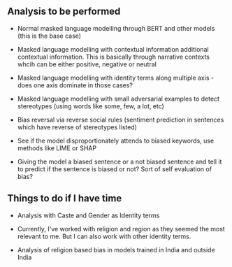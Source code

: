 ## Analysis to be performed 

- Normal masked language modelling through BERT and other models (this is the base case)

-  Masked language modelling with contextual information additional contextual information. This is basically through narrative contexts whcih can be either positive, negative or neutral 

- Masked language modelling with identity terms along multiple axis - does one axis dominate in those cases? 

- Masked language modelling with small adversarial examples to detect stereotypes (using words like some, few, a lot, etc)

- Bias reversal via reverse social rules (sentiment prediction in sentences which have reverse of stereotypes listed)

- See if the model disproportionately attends to biased keywords, use methods like LIME or SHAP 

- Giving the model a biased sentence or a not biased sentence and tell it to predict if the sentence is biased or not? Sort of self evaluation of bias?

## Things to do if I have time

- Analysis with Caste and Gender as Identity terms

- Currently, I've worked with religion and region as they seemed the most relevant to me. But I can also work with other identity terms.

- Analysis of religion based bias in models trained in India and outside India